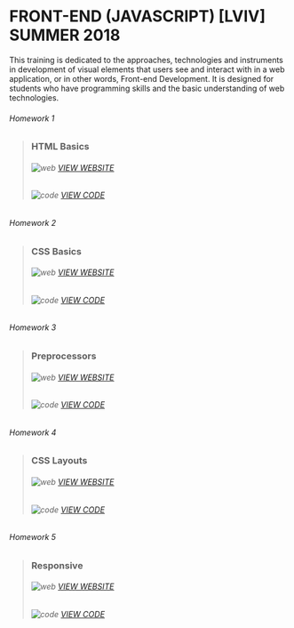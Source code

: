 # FRONT-END (JAVASCRIPT) [LVIV] SUMMER 2018
This training is dedicated to the approaches, technologies and instruments in development of visual elements that users see and interact with in a web application, or in other words, Front-end Development. It is designed for students who have programming skills and the basic understanding of web technologies.

###### Homework 1
> ### __HTML Basics__
> ###### ![web](https://tchv.github.io/fl9/fl9-src/web.png) [VIEW WEBSITE](https://tchv.github.io/fl9/fl9-html-basics/)
> ###### ![code](https://tchv.github.io/fl9/fl9-src/code.png) [VIEW CODE](https://github.com/tchv/fl-9/blob/master/FE_9_1_homework_html-basics/homework/index.html)

###### Homework 2
> ### __CSS Basics__
> ###### ![web](https://tchv.github.io/fl9/fl9-src/web.png) [VIEW WEBSITE](https://tchv.github.io/fl9/fl9-css-basics/)
> ###### ![code](https://tchv.github.io/fl9/fl9-src/code.png) [VIEW CODE](https://github.com/tchv/fl-9/blob/master/FE_9_2_homework_css-basics/homework/css/style.css)

###### Homework 3
> ### __Preprocessors__
> ###### ![web](https://tchv.github.io/fl9/fl9-src/web.png) [VIEW WEBSITE](https://tchv.github.io/fl9/fl9-preprocessors/)
> ###### ![code](https://tchv.github.io/fl9/fl9-src/code.png) [VIEW CODE](https://github.com/tchv/fl-9/tree/master/FE_9_3_homework_preprocessors/homework/scss)

###### Homework 4
> ### __CSS Layouts__
> ###### ![web](https://tchv.github.io/fl9/fl9-src/web.png) [VIEW WEBSITE](https://tchv.github.io/fl9/fl-9-css-layouts/)
> ###### ![code](https://tchv.github.io/fl9/fl9-src/code.png) [VIEW CODE](https://github.com/tchv/fl-9/blob/master/FE_9_4_homework_css-layouts/homework/css/style.css)

###### Homework 5
> ### __Responsive__
> ###### ![web](https://tchv.github.io/fl9/fl9-src/web.png) [VIEW WEBSITE](https://tchv.github.io/fl9/fl-9-responsive/src/)
> ###### ![code](https://tchv.github.io/fl9/fl9-src/code.png) [VIEW CODE](https://github.com/tchv/fl-9/tree/master/FE_9_5_homework_responsive/homework/src)

